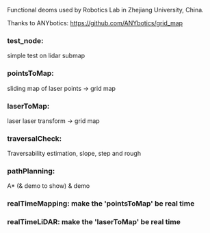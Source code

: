 Functional deoms used by Robotics Lab in Zhejiang University, China.

Thanks to ANYbotics: https://github.com/ANYbotics/grid_map

### test_node:			
simple test on lidar submap
### pointsToMap:		
sliding map of laser points -> grid map
### laserToMap:			
laser laser transform -> grid map
### traversalCheck:		
Traversability estimation, slope, step and rough
### pathPlanning:       
A* (& demo to show) 
& demo
### realTimeMapping:	make the 'pointsToMap' be real time
### realTimeLiDAR:		make the 'laserToMap' be real time
